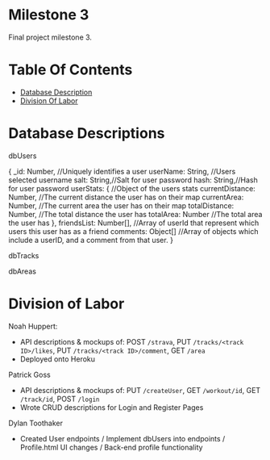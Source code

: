 # Milestone 3
Final project milestone 3.

# Table Of Contents
- [Database Description](#database-description)
- [Division Of Labor](#division-of-labor)

# Database Descriptions
dbUsers

{
_id: Number, //Uniquely identifies a user
userName: String, //Users selected username
salt: String,//Salt for user password
hash: String,//Hash for user password
userStats: { //Object of the users stats
        currentDistance: Number, //The current distance the user has on their map
        currentArea: Number, //The current area the user has on their map
        totalDistance: Number, //The total distance the user has
        totalArea: Number //The total area the user has
    },
friendsList: Number[], //Array of userId that represent which users this user has as a friend
comments: Object[] //Array of objects which include a userID, and a comment from that user.
}

dbTracks

dbAreas

# Division of Labor
Noah Huppert: 
* API descriptions & mockups of: POST `/strava`, PUT `/tracks/<track ID>/likes`, PUT `/tracks/<track ID>/comment`, GET `/area`
* Deployed onto Heroku

Patrick Goss
* API descriptions & mockups of: PUT `/createUser`, GET `/workout/id`, GET `/track/id`, POST `/login`
* Wrote CRUD descriptions for Login and Register Pages

Dylan Toothaker
* Created User endpoints / Implement dbUsers into endpoints / Profile.html UI changes / Back-end profile functionality


